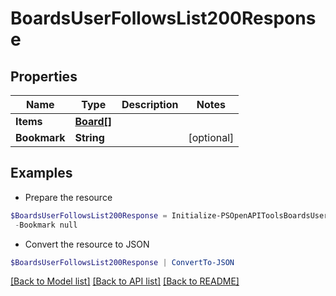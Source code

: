 # BoardsUserFollowsList200Response
## Properties

Name | Type | Description | Notes
------------ | ------------- | ------------- | -------------
**Items** | [**Board[]**](Board.md) |  | 
**Bookmark** | **String** |  | [optional] 

## Examples

- Prepare the resource
```powershell
$BoardsUserFollowsList200Response = Initialize-PSOpenAPIToolsBoardsUserFollowsList200Response  -Items null `
 -Bookmark null
```

- Convert the resource to JSON
```powershell
$BoardsUserFollowsList200Response | ConvertTo-JSON
```

[[Back to Model list]](../README.md#documentation-for-models) [[Back to API list]](../README.md#documentation-for-api-endpoints) [[Back to README]](../README.md)

